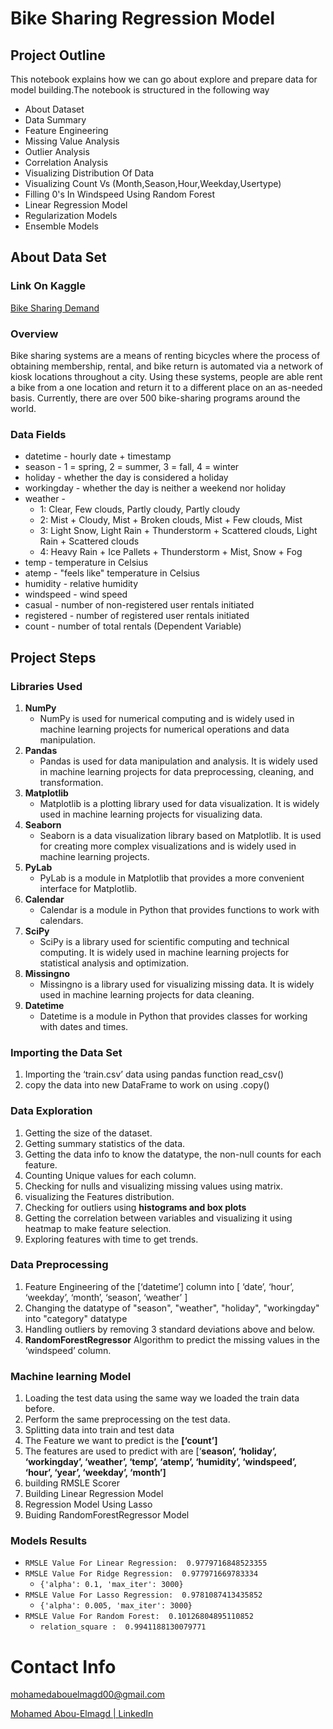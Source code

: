 # Bike Sharing Regression Model

## Project Outline

This notebook explains how we can go about explore and prepare data for model building.The notebook is structured in the following way

- About Dataset
- Data Summary
- Feature Engineering
- Missing Value Analysis
- Outlier Analysis
- Correlation Analysis
- Visualizing Distribution Of Data
- Visualizing Count Vs (Month,Season,Hour,Weekday,Usertype)
- Filling 0's In Windspeed Using Random Forest
- Linear Regression Model
- Regularization Models
- Ensemble Models

## About Data Set

### Link On Kaggle

[Bike Sharing Demand](https://www.kaggle.com/competitions/bike-sharing-demand/overview)

### **Overview**

Bike sharing systems are a means of renting bicycles where the process of obtaining membership, rental, and bike return is automated via a network of kiosk locations throughout a city. Using these systems, people are able rent a bike from a one location and return it to a different place on an as-needed basis. Currently, there are over 500 bike-sharing programs around the world.

### **Data Fields**

- datetime - hourly date + timestamp
- season - 1 = spring, 2 = summer, 3 = fall, 4 = winter
- holiday - whether the day is considered a holiday
- workingday - whether the day is neither a weekend nor holiday
- weather -
    - 1: Clear, Few clouds, Partly cloudy, Partly cloudy
    - 2: Mist + Cloudy, Mist + Broken clouds, Mist + Few clouds, Mist
    - 3: Light Snow, Light Rain + Thunderstorm + Scattered clouds, Light Rain + Scattered clouds
    - 4: Heavy Rain + Ice Pallets + Thunderstorm + Mist, Snow + Fog
- temp - temperature in Celsius
- atemp - "feels like" temperature in Celsius
- humidity - relative humidity
- windspeed - wind speed
- casual - number of non-registered user rentals initiated
- registered - number of registered user rentals initiated
- count - number of total rentals (Dependent Variable)

## Project Steps

### Libraries Used

1. **NumPy**
    - NumPy is used for numerical computing and is widely used in machine learning projects for numerical operations and data manipulation.
2. **Pandas** 
    - Pandas is used for data manipulation and analysis. It is widely used in machine learning projects for data preprocessing, cleaning, and transformation.
3. **Matplotlib**
    - Matplotlib is a plotting library used for data visualization. It is widely used in machine learning projects for visualizing data.
4. **Seaborn**
    - Seaborn is a data visualization library based on Matplotlib. It is used for creating more complex visualizations and is widely used in machine learning projects.
5. **PyLab**
    - PyLab is a module in Matplotlib that provides a more convenient interface for Matplotlib.
6. **Calendar**
    - Calendar is a module in Python that provides functions to work with calendars.
7. **SciPy**
    - SciPy is a library used for scientific computing and technical computing. It is widely used in machine learning projects for statistical analysis and optimization.
8. **Missingno**
    - Missingno is a library used for visualizing missing data. It is widely used in machine learning projects for data cleaning.
9. **Datetime**
    - Datetime is a module in Python that provides classes for working with dates and times.

### Importing the Data Set

1. Importing the ‘train.csv’ data using pandas function read_csv()
2. copy the data into new DataFrame to work on using .copy()

### Data Exploration

1. Getting the size of the dataset.
2. Getting summary statistics of the data.
3. Getting the data info to know the datatype, the non-null counts for each feature.
4. Counting Unique values for each column.
5. Checking for nulls and visualizing missing values using matrix.
6. visualizing the Features distribution.
7. Checking for outliers using ******histograms and box plots******
8. Getting the correlation between variables and visualizing it using heatmap to make feature selection.
9. Exploring features with time to get trends.

### Data Preprocessing

1. Feature Engineering of the [‘datetime’] column into [ ‘date’, ‘hour’, ‘weekday’, ‘month’, ‘season’, ‘weather’ ]
2. Changing the datatype of "season", "weather", "holiday", "workingday" into "category" datatype
3. Handling outliers by removing 3 standard deviations above and below.
4. **RandomForestRegressor** Algorithm to predict the missing values in the ‘windspeed’ column.

### Machine learning Model

1. Loading the test data using the same way we loaded the train data before.
2. Perform the same preprocessing on the test data.
3. Splitting data into train and test data
4. The Feature we want to predict is the **[‘count’]**
5. The features are used to predict with are [‘**season’, ‘holiday’, ‘workingday’, ‘weather’, ‘temp’, ‘atemp’, ‘humidity’, ‘windspeed’, ‘hour’, ‘year’, ‘weekday’, ‘month’]**
6. building RMSLE Scorer
7. Building Linear Regression Model
8. Regression Model Using Lasso
9. Buiding RandomForestRegressor Model

### Models Results

- `RMSLE Value For Linear Regression:  0.9779716848523355`
- `RMSLE Value For Ridge Regression:  0.977971669783334`
    - `{'alpha': 0.1, 'max_iter': 3000}`
- `RMSLE Value For Lasso Regression:  0.9781087413435852`
    - `{'alpha': 0.005, 'max_iter': 3000}`
- `RMSLE Value For Random Forest:  0.10126804895110852`
    - `relation_square :  0.9941188130079771`

# Contact Info

mohamedabouelmagd00@gmail.com

[](https://www.linkedin.com/in/mohamed-abouelmagd/)

[Mohamed Abou-Elmagd | LinkedIn](https://www.linkedin.com/in/mohamed-abouelmagd/)